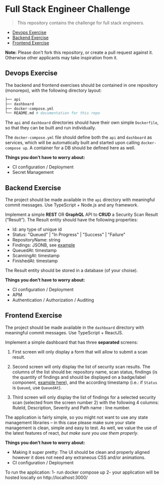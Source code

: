 # Full Stack Engineer Challenge

> This repository contains the challenge for full stack engineers.

- [Devops Exercise](#devops-exercise)
- [Backend Exercise](#backend-exercise)
- [Frontend Exercise](#frontend-exercise)

**Note:** Please don't fork this repository, or create a pull request against it. Otherwise other applicants may take inspiration from it.

## Devops Exercise

The backend and frontend exercises should be contained in one repository (monorepo), with the following directory layout:

```bash
├── api
├── dashboard
├── docker-compose.yml
└── README.md # documentation for this repo
```

The `api` and `dashboard` directories should have their own simple `Dockerfile`, so that they can be built and run individually.

The `docker-compose.yml` file should define both the `api` and `dashboard` as services, which will be automatically built and started upon calling `docker-compose up`. A container for a DB should be defined here as well.

__Things you don’t have to worry about:__

- CI configuration / Deployment
- Secret Management

## Backend Exercise

The project should be made available in the `api` directory with meaningful commit messages. Use TypeScript + Node.js and any framework.

Implement a simple **REST** OR **GraphQL** API to **CRUD** a Security Scan Result (“Result”). The Result entity should have the following properties:

- Id: any type of unique id
- Status: "Queued" | "In Progress" | "Success" | "Failure"
- RepositoryName: string
- Findings: JSONB, see [example](example-findings.json)
- QueuedAt: timestamp
- ScanningAt: timestamp
- FinishedAt: timestamp

The Result entity should be stored in a database (of your choise).

__Things you don’t have to worry about:__

- CI configuration / Deployment
- APM
- Authentication / Authorization / Auditing

## Frontend Exercise

The project should be made available in the `dashboard` directory with meaningful commit messages. Use TypeScript + ReactJS.

Implement a simple dashboard that has three **separated** screens:

1. First screen will only display a form that will allow to submit a scan result.

2. Second screen will only display the list of security scan results. The columns of the list should be: repository name, scan status, findings (is the quantity of findings and should be displayed on a badge/label component, [example here](https://react.semantic-ui.com/elements/label/)), and the according timestamp (i.e.: if `Status` is `Queued`, use `QueuedAt`). 

3. Third screen will only display the list of findings for a selected security scan (selected from the screen number 2) with the following 4 columns: RuleId, Description, Severity and Path name : line number.

The application is fairly simple, so you might not want to use any state management libraries – in this case please make sure your state management is clean, simple and easy to test. As well, we value the use of the latest features of react, _but make sure you use them properly_.

__Things you don’t have to worry about:__

- Making it super pretty: The UI should be clean and properly aligned however it does not
need any extraneous CSS and/or animations. 
- CI configuration / Deployment

To run the application:
  1- run docker compose up
  2- your application will be hosted loscally on http://localhost:3000/
